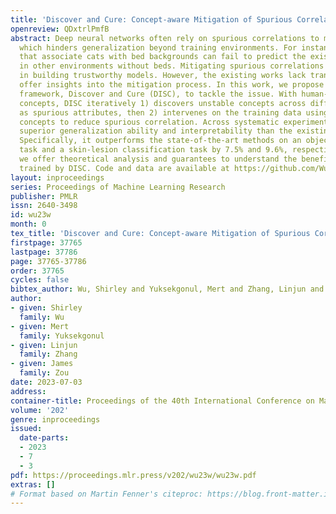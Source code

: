 ```yaml
---
title: 'Discover and Cure: Concept-aware Mitigation of Spurious Correlation'
openreview: QDxtrlPmfB
abstract: Deep neural networks often rely on spurious correlations to make predictions,
  which hinders generalization beyond training environments. For instance, models
  that associate cats with bed backgrounds can fail to predict the existence of cats
  in other environments without beds. Mitigating spurious correlations is crucial
  in building trustworthy models. However, the existing works lack transparency to
  offer insights into the mitigation process. In this work, we propose an interpretable
  framework, Discover and Cure (DISC), to tackle the issue. With human-interpretable
  concepts, DISC iteratively 1) discovers unstable concepts across different environments
  as spurious attributes, then 2) intervenes on the training data using the discovered
  concepts to reduce spurious correlation. Across systematic experiments, DISC provides
  superior generalization ability and interpretability than the existing approaches.
  Specifically, it outperforms the state-of-the-art methods on an object recognition
  task and a skin-lesion classification task by 7.5% and 9.6%, respectively. Additionally,
  we offer theoretical analysis and guarantees to understand the benefits of models
  trained by DISC. Code and data are available at https://github.com/Wuyxin/DISC.
layout: inproceedings
series: Proceedings of Machine Learning Research
publisher: PMLR
issn: 2640-3498
id: wu23w
month: 0
tex_title: 'Discover and Cure: Concept-aware Mitigation of Spurious Correlation'
firstpage: 37765
lastpage: 37786
page: 37765-37786
order: 37765
cycles: false
bibtex_author: Wu, Shirley and Yuksekgonul, Mert and Zhang, Linjun and Zou, James
author:
- given: Shirley
  family: Wu
- given: Mert
  family: Yuksekgonul
- given: Linjun
  family: Zhang
- given: James
  family: Zou
date: 2023-07-03
address: 
container-title: Proceedings of the 40th International Conference on Machine Learning
volume: '202'
genre: inproceedings
issued:
  date-parts:
  - 2023
  - 7
  - 3
pdf: https://proceedings.mlr.press/v202/wu23w/wu23w.pdf
extras: []
# Format based on Martin Fenner's citeproc: https://blog.front-matter.io/posts/citeproc-yaml-for-bibliographies/
---
```

